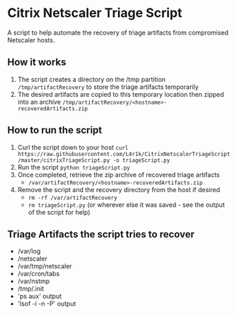 # Citrix Netscaler Triage Script

A script to help automate the recovery of triage artifacts from compromised Netscaler hosts.

## How it works

1. The script creates a directory on the /tmp partition `/tmp/artifactRecovery` to store the triage artifacts temporarily
2. The desired artifacts are copied to this temporary location then zipped into an archive `/tmp/artifactRecovery/<hostname>-recoveredArtifacts.zip`

## How to run the script

1. Curl the script down to your host `curl https://raw.githubusercontent.com/L4r1k/CitrixNetscalerTriageScript/master/citrixTriageScript.py -o triageScript.py`
2. Run the script `python triageScript.py`
3. Once completed, retrieve the zip archive of recovered triage artifacts
    - `/var/artifactRecovery/<hostname>-recoveredArtifacts.zip`
4. Remove the script and the recovery directory from the host if desired
    - `rm -rf /var/artifactRecovery`
    - `rm triageScript.py` (or wherever else it was saved - see the output of the script for help)
    
## Triage Artifacts the script tries to recover

- /var/log
- /netscaler
- /var/tmp/netscaler
- /var/cron/tabs
- /var/nstmp
- /tmp/.init
- 'ps aux' output
- 'lsof -i -n -P' output
